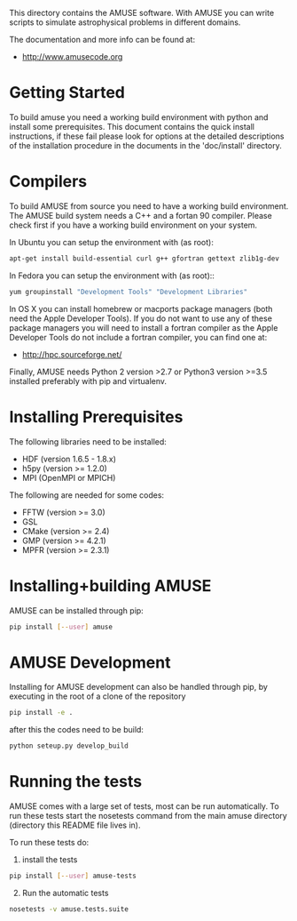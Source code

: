 This directory contains the AMUSE software. With AMUSE you can write
scripts to simulate astrophysical problems in different domains.

The documentation and more info can be found at:

* http://www.amusecode.org

Getting Started
===============

To build amuse you need a working build environment with python and 
install some prerequisites. This document contains the quick install
instructions, if these fail please look for options at the detailed 
descriptions of the installation procedure in the documents in the 
'doc/install' directory.

Compilers
=========

To build AMUSE from source you need to have a working build
environment. The AMUSE build system needs a C++ and a fortan 90
compiler. Please check first if you have a working build environment
on your system.

In Ubuntu you can setup the environment with (as root):

```bash
apt-get install build-essential curl g++ gfortran gettext zlib1g-dev
```

In Fedora you can setup the environment with (as root)::

```bash
yum groupinstall "Development Tools" "Development Libraries"
```

In OS X you can install homebrew or macports package managers (both
need the Apple Developer Tools). If you do not want to use any of
these package managers you will need to install a fortran compiler
as the Apple Developer Tools do not include a fortran compiler, you
can find one at:

* http://hpc.sourceforge.net/

Finally, AMUSE needs Python 2 version >2.7 or Python3 version >=3.5 installed
preferably with pip and virtualenv.

Installing Prerequisites
========================

The following libraries need to be installed:

* HDF (version 1.6.5 - 1.8.x)
* h5py (version >= 1.2.0)
* MPI (OpenMPI or MPICH)

The following are needed for some codes:
* FFTW (version >= 3.0)
* GSL
* CMake (version >= 2.4)
* GMP (version >= 4.2.1)
* MPFR (version >= 2.3.1)

Installing+building AMUSE
=========================

AMUSE can be installed through pip:

```bash
pip install [--user] amuse
```

AMUSE Development 
=================

Installing for AMUSE development can also be handled through pip, by executing
in the root of a clone of the repository

```bash
pip install -e .
```
after this the codes need to be build:

```bash
python seteup.py develop_build
```

Running the tests
=================
AMUSE comes with a large set of tests, most can be run automatically.
To run these tests start the nosetests command from the main
amuse directory (directory this README file lives in).

To run these tests do:

1. install the tests

```bash
pip install [--user] amuse-tests
```

2. Run the automatic tests

```bash
nosetests -v amuse.tests.suite
```
